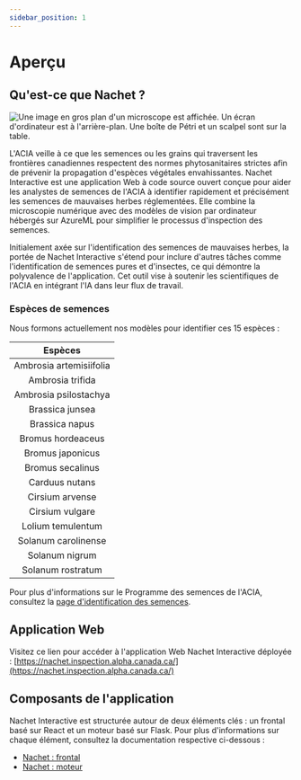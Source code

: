 ```yaml
---
sidebar_position: 1
---
```

# Aperçu

## Qu'est-ce que Nachet ?

![Une image en gros plan d'un microscope est affichée. Un écran d'ordinateur est
à l'arrière-plan. Une boîte de Pétri et un scalpel sont sur la
table.](./nachet-img/nachet-1.png)

L'ACIA veille à ce que les semences ou les grains qui traversent les frontières
canadiennes respectent des normes phytosanitaires strictes afin de prévenir la
propagation d'espèces végétales envahissantes. Nachet Interactive est une
application Web à code source ouvert conçue pour aider les analystes de semences
de l'ACIA à identifier rapidement et précisément les semences de mauvaises
herbes réglementées. Elle combine la microscopie numérique avec des modèles de
vision par ordinateur hébergés sur AzureML pour simplifier le processus
d'inspection des semences.

Initialement axée sur l'identification des semences de mauvaises herbes, la
portée de Nachet Interactive s'étend pour inclure d'autres tâches comme
l'identification de semences pures et d'insectes, ce qui démontre la polyvalence
de l'application. Cet outil vise à soutenir les scientifiques de l'ACIA en
intégrant l'IA dans leur flux de travail.

### Espèces de semences

Nous formons actuellement nos modèles pour identifier ces 15 espèces :

| **Espèces** |
|:--:|
| Ambrosia artemisiifolia  |
| Ambrosia trifida |
| Ambrosia psilostachya |
| Brassica junsea |
| Brassica napus |
| Bromus hordeaceus |
| Bromus japonicus |
| Bromus secalinus |
| Carduus nutans |
| Cirsium arvense |
| Cirsium vulgare |
| Lolium temulentum |
| Solanum carolinense |
| Solanum nigrum |
| Solanum rostratum|

Pour plus d'informations sur le Programme des semences de l'ACIA, consultez la
[page d'identification des
semences](https://inspection.canada.ca/plant-health/seeds/seed-testing-and-grading/seeds-identification/eng/1333136604307/1333136685768).

## Application Web

Visitez ce lien pour accéder à l'application Web Nachet Interactive déployée :
[https://nachet.inspection.alpha.canada.ca/](https://nachet.inspection.alpha.canada.ca/)

## Composants de l'application

Nachet Interactive est structurée autour de deux éléments clés : un frontal basé
sur React et un moteur basé sur Flask. Pour plus d'informations sur chaque
élément, consultez la documentation respective ci-dessous :

* [Nachet : frontal](https://github.com/ai-cfia/nachet-frontend)
* [Nachet : moteur](https://github.com/ai-cfia/nachet-backend)

